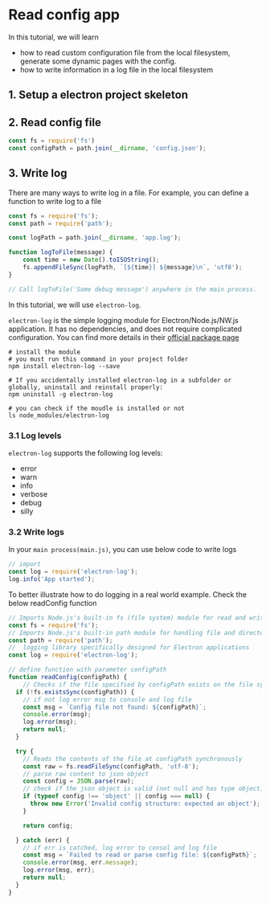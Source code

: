 # Read config app 

In this tutorial, we will learn 
- how to read custom configuration file from the local filesystem, generate some dynamic pages with the config.
- how to write information in a log file in the local filesystem

## 1. Setup a electron project skeleton

## 2. Read config file

```js
const fs = require('fs')
const configPath = path.join(__dirname, 'config.json');
```


## 3. Write log 

There are many ways to write log in a file. For example, you can define a function to write log to a file

```js
const fs = require('fs');
const path = require('path');

const logPath = path.join(__dirname, 'app.log');

function logToFile(message) {
    const time = new Date().toISOString();
    fs.appendFileSync(logPath, `[${time}] ${message}\n`, 'utf8');
}

// Call logToFile('Some debug message') anywhere in the main process.
```


In this tutorial, we will use `electron-log`. 

`electron-log` is the simple logging module for Electron/Node.js/NW.js application. It has no dependencies, and does not require complicated configuration.
You can find more details in their [official package page](https://www.npmjs.com/package/electron-log)

```shell
# install the module
# you must run this command in your project folder
npm install electron-log --save

# If you accidentally installed electron-log in a subfolder or globally, uninstall and reinstall properly:
npm uninstall -g electron-log

# you can check if the moudle is installed or not
ls node_modules/electron-log
```
>
### 3.1 Log levels

`electron-log` supports the following log levels:

- error
- warn
- info
- verbose
- debug
- silly

### 3.2 Write logs

In your `main process(main.js)`, you can use below code to write logs

```js 
// import 
const log = require('electron-log');
log.info('App started');
```

To better illustrate how to do logging in a real world example. Check the below readConfig function
```js
// Imports Node.js's built-in fs (file system) module for read and write files
const fs = require('fs');
// Imports Node.js's built-in path module for handling file and directory paths in a cross-platform way
const path = require('path');
//  logging library specifically designed for Electron applications
const log = require('electron-log');

// define function with parameter configPath
function readConfig(configPath) {
    // Checks if the file specified by configPath exists on the file system
  if (!fs.existsSync(configPath)) {
    // if not log error msg to console and log file
    const msg = `Config file not found: ${configPath}`;
    console.error(msg);
    log.error(msg);
    return null;
  }

  try {
    // Reads the contents of the file at configPath synchronously
    const raw = fs.readFileSync(configPath, 'utf-8');
    // parse raw content to json object
    const config = JSON.parse(raw);
    // check if the json object is valid (not null and has type object)
    if (typeof config !== 'object' || config === null) {
      throw new Error('Invalid config structure: expected an object');
    }

    return config;

  } catch (err) {
    // if err is catched, log error to consol and log file
    const msg = `Failed to read or parse config file: ${configPath}`;
    console.error(msg, err.message);
    log.error(msg, err);
    return null;
  }
}
```